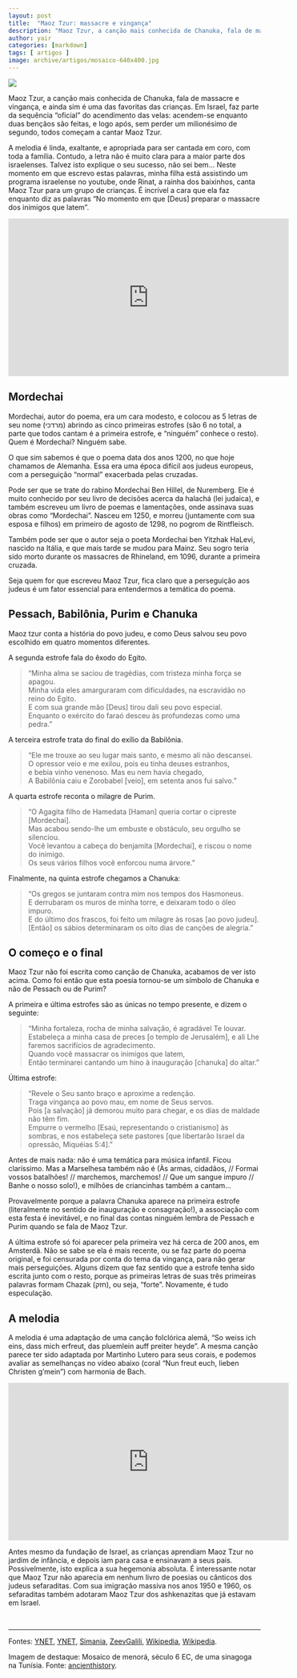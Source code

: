 ```yaml
---
layout: post
title:  "Maoz Tzur: massacre e vingança"
description: "Maoz Tzur, a canção mais conhecida de Chanuka, fala de massacre e vingança, e ainda sim é uma das favoritas das crianças..."
author: yair
categories: [markdown]
tags: [ artigos ]
image: archive/artigos/mosaico-640x400.jpg
---
```


![](/website/archive/artigos/mosaico-640x400.jpg)

Maoz Tzur, a canção mais conhecida de Chanuka, fala de massacre e vingança, e ainda sim é uma das favoritas das crianças. Em Israel, faz parte da sequência “oficial” do acendimento das velas: acendem-se enquanto duas bençãos são feitas, e logo após, sem perder um milionésimo de segundo, todos começam a cantar Maoz Tzur.

A melodia é linda, exaltante, e apropriada para ser cantada em coro, com toda a família. Contudo, a letra não é muito clara para a maior parte dos israelenses. Talvez isto explique o seu sucesso, não sei bem… Neste momento em que escrevo estas palavras, minha filha está assistindo um programa israelense no youtube, onde Rinat, a rainha dos baixinhos, canta Maoz Tzur para um grupo de crianças. É incrível a cara que ela faz enquanto diz as palavras “No momento em que [Deus] preparar o massacre dos inimigos que latem”.

<iframe width="560" height="315" src="https://www.youtube.com/embed/2_6Ya4coT9A" title="YouTube video player" frameborder="0" allow="accelerometer; autoplay; clipboard-write; encrypted-media; gyroscope; picture-in-picture" allowfullscreen></iframe>

## Mordechai

Mordechai, autor do poema, era um cara modesto, e colocou as 5 letras de seu nome (מרדכי) abrindo as cinco primeiras estrofes (são 6 no total, a parte que todos cantam é a primeira estrofe, e “ninguém” conhece o resto). Quem é Mordechai? Ninguém sabe.

O que sim sabemos é que o poema data dos anos 1200, no que hoje chamamos de Alemanha. Essa era uma época difícil aos judeus europeus, com a perseguição “normal” exacerbada pelas cruzadas.

Pode ser que se trate do rabino Mordechai Ben Hillel, de Nuremberg. Ele é muito conhecido por seu livro de decisões acerca da halachá (lei judaica), e também escreveu um livro de poemas e lamentações, onde assinava suas obras como “Mordechai”. Nasceu em 1250, e morreu (juntamente com sua esposa e filhos) em primeiro de agosto de 1298, no pogrom de Rintfleisch.

Também pode ser que o autor seja o poeta Mordechai ben Yitzhak HaLevi, nascido na Itália, e que mais tarde se mudou para Mainz. Seu sogro teria sido morto durante os massacres de Rhineland, em 1096, durante a primeira cruzada.

Seja quem for que escreveu Maoz Tzur, fica claro que a perseguição aos judeus é um fator essencial para entendermos a temática do poema.

## Pessach, Babilônia, Purim e Chanuka

Maoz tzur conta a história do povo judeu, e como Deus salvou seu povo escolhido em quatro momentos diferentes.

A segunda estrofe fala do êxodo do Egito.

>“Minha alma se saciou de tragédias, com tristeza minha força se apagou.<br/>Minha vida eles amarguraram com dificuldades, na escravidão no reino do Egito.<br/>E com sua grande mão [Deus] tirou dali seu povo especial.<br/>Enquanto o exército do faraó desceu às profundezas como uma pedra.”

A terceira estrofe trata do final do exílio da Babilônia.

> “Ele me trouxe ao seu lugar mais santo, e mesmo ali não descansei.<br/>O opressor veio e me exilou, pois eu tinha deuses estranhos,<br/>e bebia vinho venenoso. Mas eu nem havia chegado,<br/>A Babilônia caiu e Zorobabel [veio], em setenta anos fui salvo.”

A quarta estrofe reconta o milagre de Purim.

>“O Agagita filho de Hamedata [Haman] queria cortar o cipreste [Mordechai].<br/>Mas acabou sendo-lhe um embuste e obstáculo, seu orgulho se silenciou.<br/>Você levantou a cabeça do benjamita [Mordechai], e riscou o nome do inimigo.<br/>Os seus vários filhos você enforcou numa árvore.”

Finalmente, na quinta estrofe chegamos a Chanuka:

>“Os gregos se juntaram contra mim nos tempos dos Hasmoneus.<br/>E derrubaram os muros de minha torre, e deixaram todo o óleo impuro.<br/>E do último dos frascos, foi feito um milagre às rosas [ao povo judeu].<br/>[Então] os sábios determinaram os oito dias de canções de alegria.”

## O começo e o final

Maoz Tzur não foi escrita como canção de Chanuka, acabamos de ver isto acima. Como foi então que esta poesia tornou-se um símbolo de Chanuka e não de Pessach ou de Purim?

A primeira e última estrofes são as únicas no tempo presente, e dizem o seguinte:

> “Minha fortaleza, rocha de minha salvação, é agradável Te louvar.<br/>Estabeleça a minha casa de preces [o templo de Jerusalém], e ali Lhe faremos sacrifícios de agradecimento.<br/>Quando você massacrar os inimigos que latem,<br/>Então terminarei cantando um hino à inauguração [chanuka] do altar.”

Última estrofe:

>“Revele o Seu santo braço e aproxime a redenção.<br/>Traga vingança ao povo mau, em nome de Seus servos.<br/>Pois [a salvação] já demorou muito para chegar, e os dias de maldade não têm fim.<br/>Empurre o vermelho [Esaú, representando o cristianismo] às sombras, e nos estabeleça sete pastores [que libertarão Israel da opressão, Miquéias 5:4].”

Antes de mais nada: não é uma temática para música infantil. Ficou claríssimo. Mas a Marselhesa também não é (Às armas, cidadãos, // Formai vossos batalhões! // marchemos, marchemos! // Que um sangue impuro // Banhe o nosso solo!), e milhões de criancinhas também a cantam…

Provavelmente porque a palavra Chanuka aparece na primeira estrofe (literalmente no sentido de inauguração e consagração!), a associação com esta festa é inevitável, e no final das contas ninguém lembra de Pessach e Purim quando se fala de Maoz Tzur.

A última estrofe só foi aparecer pela primeira vez há cerca de 200 anos, em Amsterdã. Não se sabe se ela é mais recente, ou se faz parte do poema original, e foi censurada por conta do tema da vingança, para não gerar mais perseguições. Alguns dizem que faz sentido que a estrofe tenha sido escrita junto com o resto, porque as primeiras letras de suas três primeiras palavras formam Chazak (חזק), ou seja, “forte”. Novamente, é tudo especulação.

## A melodia

A melodia é uma adaptação de uma canção folclórica alemã, “So weiss ich eins, dass mich erfreut, das pluemlein auff preiter heyde”. A mesma canção parece ter sido adaptada por Martinho Lutero para seus corais, e podemos avaliar as semelhanças no vídeo abaixo (coral “Nun freut euch, lieben Christen g’mein”) com harmonia de Bach.

<iframe width="560" height="315" src="https://www.youtube.com/embed/n6anvv85OEg" title="YouTube video player" frameborder="0" allow="accelerometer; autoplay; clipboard-write; encrypted-media; gyroscope; picture-in-picture" allowfullscreen></iframe>

Antes mesmo da fundação de Israel, as crianças aprendiam Maoz Tzur no jardim de infância, e depois iam para casa e ensinavam a seus pais. Possivelmente, isto explica a sua hegemonia absoluta. É interessante notar que Maoz Tzur não aparecia em nenhum livro de poesias ou cânticos dos judeus sefaraditas. Com sua imigração massiva nos anos 1950 e 1960, os sefaraditas também adotaram Maoz Tzur dos ashkenazitas que já estavam em Israel.

<br>
<hr class="my_hr">

Fontes: [YNET](http://www.ynet.co.il/articles/0,7340,L-4164187,00.html), [YNET](http://www.ynet.co.il/articles/0,7340,L-4164726,00.html), [Simania](http://simania.co.il/forum.php?showNoteId=333859), [ZeevGalili](http://www.zeevgalili.com/2013/11/18727), [Wikipedia](https://en.wikipedia.org/wiki/Ma%27oz_Tzur), [Wikipedia](https://he.wikipedia.org/wiki/%D7%9E%D7%A2%D7%95%D7%96_%D7%A6%D7%95%D7%A8).

Imagem de destaque: Mosaico de menorá, século 6 EC, de uma sinagoga na Tunísia. Fonte: [ancienthistory](http://ancienthistory.about.com/od/romeart/ss/paradise.htm#step4).